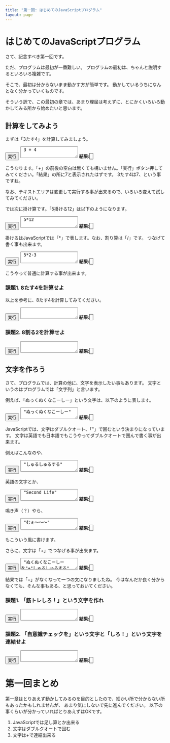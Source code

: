 ```yaml
---
title: "第一回: はじめてのJavaScriptプログラム"
layout: page
---
```


<link rel="stylesheet" href="https://cdnjs.cloudflare.com/ajax/libs/codemirror/5.35.0/codemirror.css" />
<script src="https://cdnjs.cloudflare.com/ajax/libs/codemirror/5.35.0/codemirror.js"></script>
<script src="https://cdnjs.cloudflare.com/ajax/libs/codemirror/5.35.0/mode/javascript/javascript.js"></script>
<style>
    .CodeMirror { height: auto; border: 1px solid #ddd; }
    .console { border: 1px solid #333; color: rgb(48, 68, 216); padding: 0px 5px 0px 5px; }
</style>

<script type="text/javascript" src="https://rawgit.com/karino2/js-introduction/master/scripts/env.js"></script>
<script>
  document.body.onload = function() {
    var idlist = ["ex1", "ex2", "ex3", "ex4", "ex5", "ex6", "ex7", "ex8", "q1", "q2", "q3", "q4"];
    setupAll(idlist);
  }
</script>

# はじめてのJavaScriptプログラム

さて、記念すべき第一回です。

ただ、プログラムは最初が一番難しい。
プログラムの最初は、ちゃんと説明するといろいろ複雑です。

そこで、最初は分からないまま動かす方が簡単です。
動かしているうちになんとなく分かっていくものです。

そういう訳で、この最初の章では、あまり理屈は考えずに、とにかくいろいろ動かしてみる所から始めたいと思います。

## 計算をしてみよう

まずは「3たす4」を計算してみましょう。

<div id="ex1">
<input type="button" value="実行" />
<textarea>
 3 + 4</textarea>
<b>結果:</b> <span class="console"></span><br>
</div>


こうなります。「+」の前後の空白は無くても構いません。「実行」ボタン押してみてください。「結果」の所に7と表示されたはずです。
3たす4は7、という事ですね。

なお、テキストエリアは変更して実行する事が出来るので、いろいろ変えて試してみてください。

では次に掛け算です。「5掛ける12」は以下のようになります。

<div id="ex2">
<input type="button" value="実行" />
<textarea>
 5*12</textarea>
<b>結果:</b> <span class="console"></span><br>
</div>


掛けるはJavaScriptでは「*」で表します。なお、割り算は「/」です。
つなげて書く事も出来ます。

<div id="ex3">
<input type="button" value="実行" />
<textarea>
 5*2-3</textarea>
<b>結果:</b> <span class="console"></span><br>
</div>

こうやって普通に計算する事が出来ます。


### 課題1. 8たす4を計算せよ

以上を参考に、8たす4を計算してみてください。

<div id="q1">
<input type="button" value="実行" />
<textarea>
</textarea>
<b>結果:</b> <span class="console"></span><br>
</div>

### 課題2. 8割る2を計算せよ

<div id="q2">
<input type="button" value="実行" />
<textarea>
</textarea>
<b>結果:</b> <span class="console"></span><br>
</div>


## 文字を作ろう

さて、プログラムでは、計算の他に、文字を表示したい事もあります。
文字というのはプログラムでは「文字列」と言います。

例えば、「ぬっくぬくなこーしー」という文字は、以下のように表します。

<div id="ex4">
<input type="button" value="実行" />
<textarea>
 "ぬっくぬくなこーしー"</textarea>
<b>結果:</b> <span class="console"></span><br>
</div>

JavaScriptでは、文字はダブルクオート、「"」で囲むという決まりになっています。
文字は英語でも日本語でもこうやってダブルクオートで囲んで書く事が出来ます。

例えばこんなのや、

<div id="ex5">
<input type="button" value="実行" />
<textarea>
 "しゅるしゅるする"</textarea>
<b>結果:</b> <span class="console"></span><br>
</div>


英語の文字とか、
<div id="ex6">
<input type="button" value="実行" />
<textarea>
 "Second Life"</textarea>
<b>結果:</b> <span class="console"></span><br>
</div>


鳴き声（？）やら、
<div id="ex7">
<input type="button" value="実行" />
<textarea>
 "むぇ〜〜〜"</textarea>
<b>結果:</b> <span class="console"></span><br>
</div>

もこういう風に書けます。

さらに、文字は「+」でつなげる事が出来ます。
<div id="ex8">
<input type="button" value="実行" />
<textarea>
 "ぬくぬくなこーしーを"+"しゅるしゅるする"</textarea>
<b>結果:</b> <span class="console"></span><br>
</div>

結果では「+」がなくなって一つの文になりましたね。
今はなんだか良く分からなくても、そんな事もある、と思っておいてください。

### 課題1. 「筋トレしろ！」という文字を作れ

<div id="q3">
<input type="button" value="実行" />
<textarea>
</textarea>
<b>結果:</b> <span class="console"></span><br>
</div>


### 課題2. 「自意識チェックを」という文字と「しろ！」という文字を連結せよ

<div id="q4">
<input type="button" value="実行" />
<textarea>
</textarea>
<b>結果:</b> <span class="console"></span><br>
</div>


# 第一回まとめ

第一章はとりあえず動かしてみるのを目的としたので、細かい所で分からない所もあったかもしれませんが、
あまり気にしないで先に進んでください。
以下の事くらいが分かっていればとりあえずはOKです。

1. JavaScriptでは足し算とか出来る
2. 文字はダブルクオートで囲む
3. 文字は+で連結出来る

